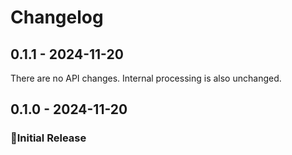 # Changelog

## 0.1.1 - 2024-11-20

There are no API changes. Internal processing is also unchanged.

## 0.1.0 - 2024-11-20

### 🎉Initial Release